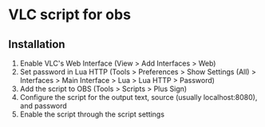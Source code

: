 # VLC script for obs

## Installation

1. Enable VLC's Web Interface (View > Add Interfaces > Web)
2. Set password in Lua HTTP (Tools > Preferences > Show Settings (All) > Interfaces > Main Interface > Lua > Lua HTTP > Password)
3. Add the script to OBS (Tools > Scripts > Plus Sign)
4. Configure the script for the output text, source (usually localhost:8080), and password
5. Enable the script through the script settings
